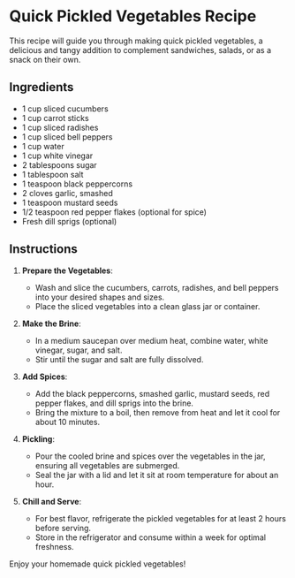 
# Quick Pickled Vegetables Recipe  
  
This recipe will guide you through making quick pickled vegetables, a delicious and tangy addition to complement sandwiches, salads, or as a snack on their own.  
  
## Ingredients  
  
- 1 cup sliced cucumbers  
- 1 cup carrot sticks  
- 1 cup sliced radishes  
- 1 cup sliced bell peppers  
- 1 cup water  
- 1 cup white vinegar  
- 2 tablespoons sugar  
- 1 tablespoon salt  
- 1 teaspoon black peppercorns  
- 2 cloves garlic, smashed  
- 1 teaspoon mustard seeds  
- 1/2 teaspoon red pepper flakes (optional for spice)  
- Fresh dill sprigs (optional)  
  
## Instructions  
  
1. **Prepare the Vegetables**:   
   - Wash and slice the cucumbers, carrots, radishes, and bell peppers into your desired shapes and sizes.  
   - Place the sliced vegetables into a clean glass jar or container.  
  
2. **Make the Brine**:  
   - In a medium saucepan over medium heat, combine water, white vinegar, sugar, and salt.  
   - Stir until the sugar and salt are fully dissolved.  
  
3. **Add Spices**:  
   - Add the black peppercorns, smashed garlic, mustard seeds, red pepper flakes, and dill sprigs into the brine.  
   - Bring the mixture to a boil, then remove from heat and let it cool for about 10 minutes.  
  
4. **Pickling**:  
   - Pour the cooled brine and spices over the vegetables in the jar, ensuring all vegetables are submerged.  
   - Seal the jar with a lid and let it sit at room temperature for about an hour.  
  
5. **Chill and Serve**:  
   - For best flavor, refrigerate the pickled vegetables for at least 2 hours before serving.  
   - Store in the refrigerator and consume within a week for optimal freshness.  
  
Enjoy your homemade quick pickled vegetables!  
